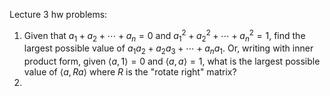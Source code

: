 Lecture 3 hw problems:
1. Given that $a_1 + a_2 + \cdots + a_n = 0$ and $a_1^2 + a_2^2 + \cdots + a_n^2 = 1$, find the largest possible value of $a_1a_2 + a_2a_3 + \cdots + a_na_1$. Or, writing with inner product form, given $\langle a, 1\rangle = 0$ and $\langle a, a\rangle = 1$, what is the largest possible value of $\langle a, Ra\rangle$ where $R$ is the "rotate right" matrix?
2. 